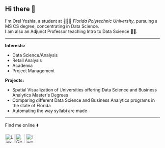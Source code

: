 ## Hi there 👋


I'm Orel Yoshia, a student at 👩🏻&zwj;💻 *Florida Polytechnic University*, pursuing a MS CS degree, concentrating in Data Science. <br>
I am also an Adjunct Professor teaching Intro to Data Science 👩&zwj;🏫. <br>

---
**Interests:**
- Data Science/Analysis
- Retail Analysis
- Academia
- Project Management

**Projects:**
- Spatial Visualization of Universities offering Data Science and Business Analytics Master's Degrees
- Comparing different Data Science and Business Analytics programs in the state of Florida
- Automating the way syllabi are made


---
Find me online ⬇️

<a href="https://www.linkedin.com/in/orel-yoshia/" target="_blank"><img src="https://raw.githubusercontent.com/arturssmirnovs/arturssmirnovs/master/in.png" alt="LinkedIn" width="30"></a>
<a href="https://github.com/orelyoshia" target="_blank"><img src="https://raw.githubusercontent.com/arturssmirnovs/arturssmirnovs/master/git.png" alt="GitHub" width="30"></a>
<a href="https://www.instagram.com/orel.yoshia/" target="_blank"><img src="https://raw.githubusercontent.com/arturssmirnovs/arturssmirnovs/master/ig.png" alt="Instagram" width="30"></a>
